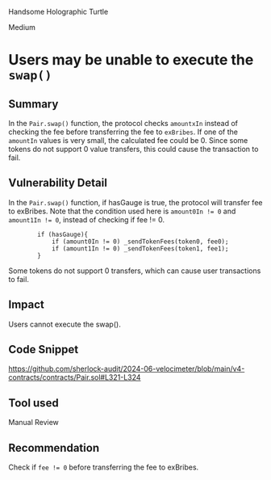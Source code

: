 Handsome Holographic Turtle

Medium

# Users may be unable to execute the `swap()`

## Summary
In the `Pair.swap()` function, the protocol checks `amountxIn` instead of checking the fee before transferring the fee to `exBribes`. If one of the `amountIn` values is very small, the calculated fee could be 0. Since some tokens do not support 0 value transfers, this could cause the transaction to fail.

## Vulnerability Detail
In the `Pair.swap()` function, if hasGauge is true, the protocol will transfer fee to exBribes. Note that the condition used here is `amount0In != 0` and `amount1In != 0`, instead of checking if fee != 0. 
```solidity
        if (hasGauge){
            if (amount0In != 0) _sendTokenFees(token0, fee0);
            if (amount1In != 0) _sendTokenFees(token1, fee1);
        } 

```

Some tokens do not support 0 transfers, which can cause user transactions to fail.

## Impact
Users cannot execute the swap().

## Code Snippet
https://github.com/sherlock-audit/2024-06-velocimeter/blob/main/v4-contracts/contracts/Pair.sol#L321-L324

## Tool used

Manual Review

## Recommendation
Check if `fee != 0` before transferring the fee to exBribes.
